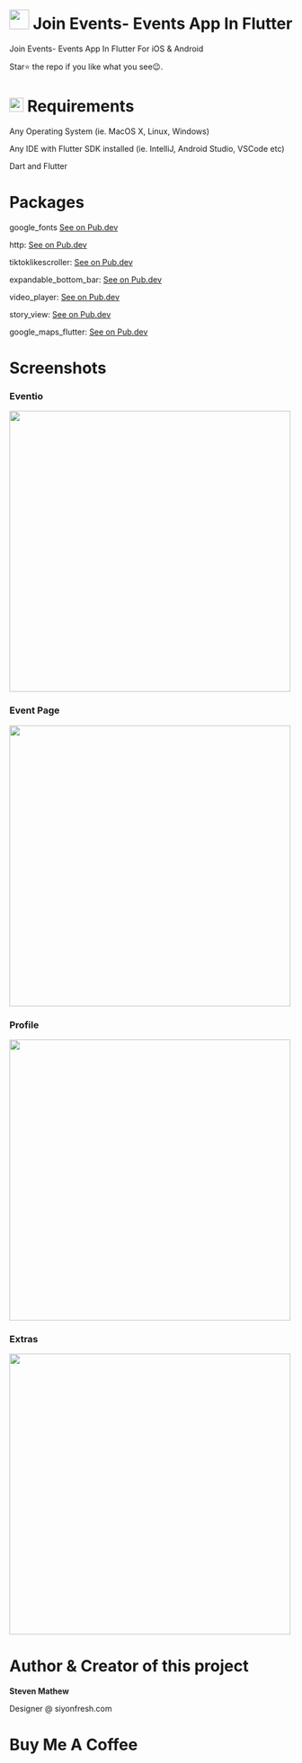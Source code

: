 # <img src="https://raw.githubusercontent.com/stevie1mat/Join-Events/main/images/logo.png" width="35"> Join Events- Events App In Flutter
 
 Join Events- Events App In Flutter For iOS & Android
 
 Star⭐ the repo if you like what you see😉.

# <img src="https://cdn.freebiesupply.com/logos/large/2x/visual-studio-code-logo-png-transparent.png" width="25"> Requirements
Any Operating System (ie. MacOS X, Linux, Windows)

Any IDE with Flutter SDK installed (ie. IntelliJ, Android Studio, VSCode etc)

Dart and Flutter

# Packages

google_fonts
<a href="https://pub.dev/packages/auto_size_text">See on Pub.dev</a>  

http: 
<a href="https://pub.dev/packages/http">See on Pub.dev</a>
  
tiktoklikescroller: 
<a href="https://pub.dev/packages/tiktoklikescroller">See on Pub.dev</a>

expandable_bottom_bar: 
<a href="https://pub.dev/packages/expandable_bottom_bar">See on Pub.dev</a>

video_player: 
<a href="https://pub.dev/packages/video_player">See on Pub.dev</a>

story_view:
<a href="https://pub.dev/packages/story_view">See on Pub.dev</a>

google_maps_flutter:
<a href="https://pub.dev/packages/google_maps_flutter">See on Pub.dev</a>

# Screenshots

<h3>Eventio</h3>
<img src="https://github.com/stevie1mat/Join-Events/blob/main/main.png" width="500">

<h3>Event Page</h3>
<img src="https://github.com/stevie1mat/Join-Events/blob/main/eventpage.png" width="500">

<h3>Profile</h3>
<img src="https://github.com/stevie1mat/Join-Events/blob/main/prof.png" width="500">

<h3>Extras</h3>
<img src="https://github.com/stevie1mat/Join-Events/blob/main/extras.png" width="500">


# Author & Creator of this project

<b>Steven Mathew</b>
 
Designer @ siyonfresh.com

# Buy Me A Coffee
<form><script src="https://checkout.razorpay.com/v1/payment-button.js" data-payment_button_id="pl_IOLWRtkgVRYhLy" async> </script> </form>
